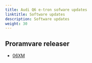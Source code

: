 ```yaml
---
title: Audi Q6 e-tron sofware updates
linktitle: Software updates
description: Software updates
weight: 30
---
```


## Proramvare releaser

- [06XM](06XM)


